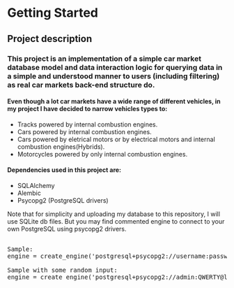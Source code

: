 # Getting Started 
## Project description 

### This project is an implementation of a simple car market database model and data interaction logic for querying data in a simple and understood manner to users (including filtering) as real car markets back-end structure do.  

#### Even though a lot car markets have a wide range of different vehicles, in my project I have decided to narrow vehicles types to:
* Tracks powered by internal combustion engines.
* Cars powered by internal combustion engines.
* Cars powered by eletrical motors or by electrical motors and internal combustion engines(Hybrids).
* Motorcycles powered by only internal combustion engines.


#### Dependencies used in this project are: 
* SQLAlchemy
* Alembic
* Psycopg2 (PostgreSQL drivers)

Note that for simplicity and uploading my database to this repository, I will use SQLite db files. But you may find commented engine to connect to your own PostgreSQL using psycopg2 drivers. 

<pre><br/>Sample:<br>engine = create_engine('postgresql+psycopg2://username:password@hostname:port/database', echo=True)
<br/>Sample with some random input:  <br/>engine = create_engine('postgresql+psycopg2://admin:QWERTY@localhost:8080/car_market', echo=True)</pre>
